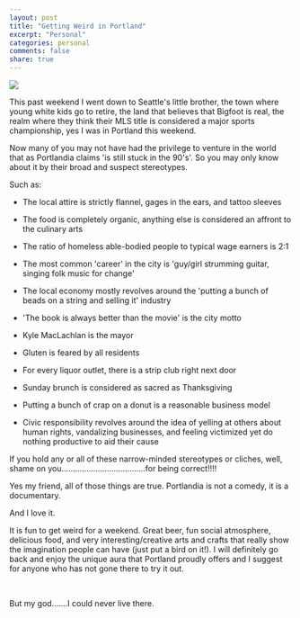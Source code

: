 ```yaml
---
layout: post
title: "Getting Weird in Portland"
excerpt: "Personal"
categories: personal
comments: false
share: true
---
```


![](http://images.amcnetworks.com/ifc.com/wp-content/uploads/2012/07/portlandia-lg_620_350.jpg)



This past weekend I went down to Seattle's little brother, the town where young white kids go to retire, the land that believes that Bigfoot is real, the realm where they think their MLS title is considered a major sports championship, yes I was in Portland this weekend.


Now many of you may not have had the privilege to venture in the world that as Portlandia claims 'is still stuck in the 90's'. So you may only know about it by their broad and suspect stereotypes.

Such as:


- The local attire is strictly flannel, gages in the ears, and tattoo sleeves

- The food is completely organic, anything else is considered an affront to the culinary arts

- The ratio of homeless able-bodied people to typical wage earners is 2:1

- The most common 'career' in the city is 'guy/girl strumming guitar, singing folk music for change'

- The local economy mostly revolves around the 'putting a bunch of beads on a string and selling it' industry 

- 'The book is always better than the movie' is the city motto

- Kyle MacLachlan is the mayor

- Gluten is feared by all residents

- For every liquor outlet, there is a strip club right next door

- Sunday brunch is considered as sacred as Thanksgiving

- Putting a bunch of crap on a donut is a reasonable business model

- Civic responsibility revolves around the idea of yelling at others about human rights, vandalizing businesses, and feeling victimized yet do nothing productive to aid their cause


If you hold any or all of these narrow-minded stereotypes or cliches, well, shame on you.....................................for being correct!!!!


Yes my friend, all of those things are true. Portlandia is not a comedy, it is a documentary. 


And I love it.


It is fun to get weird for a weekend. Great beer, fun social atmosphere, delicious food, and very interesting/creative arts and crafts that really show the imagination people can have (just put a bird on it!). I will definitely go back and enjoy the unique aura that Portland proudly offers and I suggest for anyone who has not gone there to try it out.

<br>

But my god.......I could never live there.


